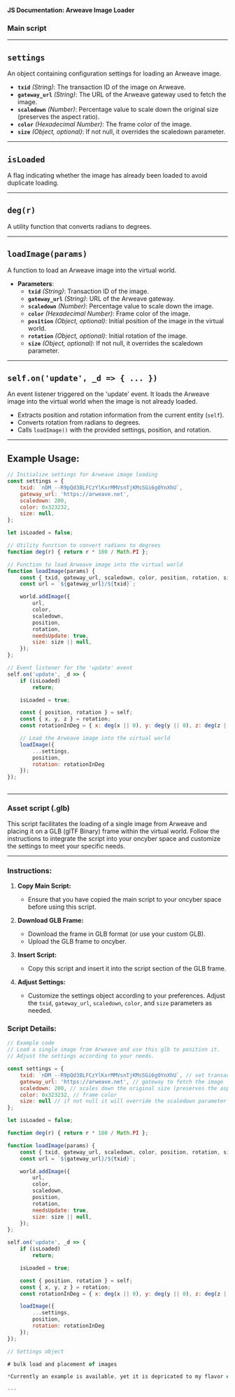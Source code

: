 **JS Documentation: Arweave Image Loader**

### Main script

---

## `settings`

An object containing configuration settings for loading an Arweave image.

- **`txid`** *(String)*: The transaction ID of the image on Arweave.
- **`gateway_url`** *(String)*: The URL of the Arweave gateway used to fetch the image.
- **`scaledown`** *(Number)*: Percentage value to scale down the original size (preserves the aspect ratio).
- **`color`** *(Hexadecimal Number)*: The frame color of the image.
- **`size`** *(Object, optional)*: If not null, it overrides the scaledown parameter.

---

## `isLoaded`

A flag indicating whether the image has already been loaded to avoid duplicate loading.

---

## `deg(r)`

A utility function that converts radians to degrees.

---

## `loadImage(params)`

A function to load an Arweave image into the virtual world.

- **Parameters**:
  - **`txid`** *(String)*: Transaction ID of the image.
  - **`gateway_url`** *(String)*: URL of the Arweave gateway.
  - **`scaledown`** *(Number)*: Percentage value to scale down the image.
  - **`color`** *(Hexadecimal Number)*: Frame color of the image.
  - **`position`** *(Object, optional)*: Initial position of the image in the virtual world.
  - **`rotation`** *(Object, optional)*: Initial rotation of the image.
  - **`size`** *(Object, optional)*: If not null, it overrides the scaledown parameter.

---

## `self.on('update', _d => { ... })`

An event listener triggered on the 'update' event. It loads the Arweave image into the virtual world when the image is not already loaded.

- Extracts position and rotation information from the current entity (`self`).
- Converts rotation from radians to degrees.
- Calls `loadImage()` with the provided settings, position, and rotation.

---

## Example Usage:

```javascript
// Initialize settings for Arweave image loading
const settings = {
    txid: `nDM_--R9pQd38LFCzYlKxrMMVsnTjKMsSGi6g0YnXhU`,
    gateway_url: 'https://arweave.net',
    scaledown: 200,
    color: 0x323232,
    size: null,
};

let isLoaded = false;

// Utility function to convert radians to degrees
function deg(r) { return r * 180 / Math.PI };

// Function to load Arweave image into the virtual world
function loadImage(params) {
    const { txid, gateway_url, scaledown, color, position, rotation, size } = params;
    const url = `${gateway_url}/${txid}`;

    world.addImage({
        url,
        color,
        scaledown,
        position,
        rotation,
        needsUpdate: true,
        size: size || null,
    });
};

// Event listener for the 'update' event
self.on('update', _d => {
    if (isLoaded)
        return;

    isLoaded = true;

    const { position, rotation } = self;
    const { x, y, z } = rotation;
    const rotationInDeg = { x: deg(x || 0), y: deg(y || 0), z: deg(z || 0) };

    // Load the Arweave image into the virtual world
    loadImage({
        ...settings,
        position,
        rotation: rotationInDeg
    });
});
```
##

---

### Asset script (.glb)

This script facilitates the loading of a single image from Arweave and placing it on a GLB (glTF Binary) frame within the virtual world. Follow the instructions to integrate the script into your oncyber space and customize the settings to meet your specific needs.

---

### Instructions:

1. **Copy Main Script:**
   - Ensure that you have copied the main script to your oncyber space before using this script.

2. **Download GLB Frame:**
   - Download the frame in GLB format (or use your custom GLB).
   - Upload the GLB frame to oncyber.

3. **Insert Script:**
   - Copy this script and insert it into the script section of the GLB frame.

4. **Adjust Settings:**
   - Customize the settings object according to your preferences. Adjust the `txid`, `gateway_url`, `scaledown`, `color`, and `size` parameters as needed.



### Script Details:

```javascript
// Example code
// Load a single image from Arweave and use this glb to position it.
// Adjust the settings according to your needs.

const settings = {
    txid: `nDM_--R9pQd38LFCzYlKxrMMVsnTjKMsSGi6g0YnXhU`, // set transaction id of the image
    gateway_url: 'https://arweave.net', // gateway to fetch the image
    scaledown: 200, // scales down the original size (preserves the aspect ratio)
    color: 0x323232, // frame color
    size: null // if not null it will override the scaledown parameter
};

let isLoaded = false;

function deg(r) { return r * 180 / Math.PI };

function loadImage(params) {
    const { txid, gateway_url, scaledown, color, position, rotation, size } = params;
    const url = `${gateway_url}/${txid}`;

    world.addImage({
        url,
        color,
        scaledown,
        position,
        rotation,
        needsUpdate: true,
        size: size || null,
    });
};

self.on('update', _d => {
    if (isLoaded)
        return;

    isLoaded = true;

    const { position, rotation } = self;
    const { x, y, z } = rotation;
    const rotationInDeg = { x: deg(x || 0), y: deg(y || 0), z: deg(z || 0) };

    loadImage({
        ...settings,
        position,
        rotation: rotationInDeg
    });
});
```

```javascript
// Settings object

# bulk load and placement of images

*Currently an example is available, yet it is depricated to my flavor of writing code. I will refactor it soon.*

---
